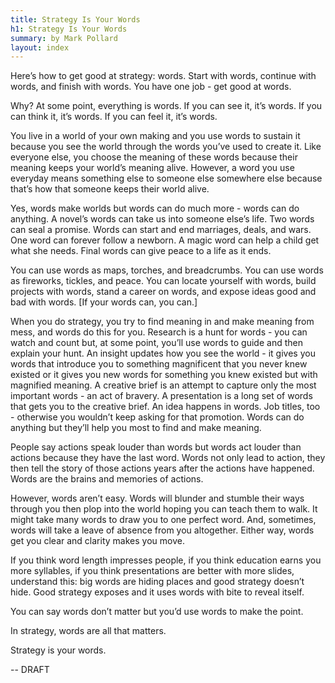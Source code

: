 ```yaml
---
title: Strategy Is Your Words
h1: Strategy Is Your Words
summary: by Mark Pollard
layout: index
---
```


Here’s how to get good at strategy: words. Start with words, continue with words, and finish with words. You have one job - get good at words.

Why? At some point, everything is words. If you can see it, it’s words. If you can think it, it’s words. If you can feel it, it’s words. 

You live in a world of your own making and you use words to sustain it because you see the world through the words you’ve used to create it. Like everyone else, you choose the meaning of these words because their meaning keeps your world’s meaning alive. However, a word you use everyday means something else to someone else somewhere else because that’s how that someone keeps their world alive. 

Yes, words make worlds but words can do much more - words can do anything. A novel’s words can take us into someone else’s life. Two words can seal a promise. Words can start and end marriages, deals, and wars. One word can forever follow a newborn. A magic word can help a child get what she needs. Final words can give peace to a life as it ends. 

You can use words as maps, torches, and breadcrumbs. You can use words as fireworks, tickles, and peace. You can locate yourself with words, build projects with words, stand a career on words, and expose ideas good and bad with words. [If your words can, you can.]

When you do strategy, you try to find meaning in and make meaning from mess, and words do this for you. Research is a hunt for words - you can watch and count but, at some point, you’ll use words to guide and then explain your hunt. An insight updates how you see the world - it gives you words that introduce you to something magnificent that you never knew existed or it gives you new words for something you knew existed but with magnified meaning. A creative brief is an attempt to capture only the most important words - an act of bravery. A presentation is a long set of words that gets you to the creative brief. An idea happens in words. Job titles, too - otherwise you wouldn’t keep asking for that promotion. Words can do anything but they’ll help you most to find and make meaning.

People say actions speak louder than words but words act louder than actions because they have the last word. Words not only lead to action, they then tell the story of those actions years after the actions have happened. Words are the brains and memories of actions.

However, words aren’t easy. Words will blunder and stumble their ways through you then plop into the world hoping you can teach them to walk. It might take many words to draw you to one perfect word. And, sometimes, words will take a leave of absence from you altogether. Either way, words get you clear and clarity makes you move.

If you think word length impresses people, if you think education earns you more syllables, if you think presentations are better with more slides, understand this: big words are hiding places and good strategy doesn’t hide. Good strategy exposes and it uses words with bite to reveal itself.

You can say words don’t matter but you’d use words to make the point. 

In strategy, words are all that matters. 

Strategy is your words.

-- DRAFT
